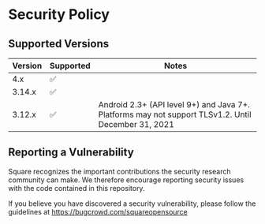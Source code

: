 Security Policy
===============

## Supported Versions

| Version | Supported  | Notes          |
| ------- | ---------- | -------------- |
| 4.x     | ✅         |                |
| 3.14.x  | ✅         |                |
| 3.12.x  | ✅         | Android 2.3+ (API level 9+) and Java 7+. Platforms may not support TLSv1.2. Until December 31, 2021  |


## Reporting a Vulnerability

Square recognizes the important contributions the security research community
can make. We therefore encourage reporting security issues with the code
contained in this repository.

If you believe you have discovered a security vulnerability, please follow the
guidelines at https://bugcrowd.com/squareopensource
